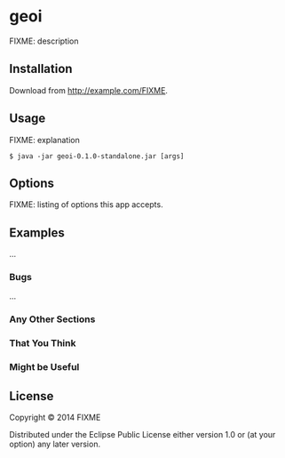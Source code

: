 # geoi

FIXME: description

## Installation

Download from http://example.com/FIXME.

## Usage

FIXME: explanation

    $ java -jar geoi-0.1.0-standalone.jar [args]

## Options

FIXME: listing of options this app accepts.

## Examples

...

### Bugs

...

### Any Other Sections
### That You Think
### Might be Useful

## License

Copyright © 2014 FIXME

Distributed under the Eclipse Public License either version 1.0 or (at
your option) any later version.

